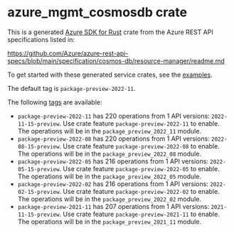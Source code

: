 # azure_mgmt_cosmosdb crate

This is a generated [Azure SDK for Rust](https://github.com/Azure/azure-sdk-for-rust) crate from the Azure REST API specifications listed in:

https://github.com/Azure/azure-rest-api-specs/blob/main/specification/cosmos-db/resource-manager/readme.md

To get started with these generated service crates, see the [examples](https://github.com/Azure/azure-sdk-for-rust/blob/main/services/README.md#examples).

The default tag is `package-preview-2022-11`.

The following [tags](https://github.com/Azure/azure-sdk-for-rust/blob/main/services/tags.md) are available:

- `package-preview-2022-11` has 220 operations from 1 API versions: `2022-11-15-preview`. Use crate feature `package-preview-2022-11` to enable. The operations will be in the `package_preview_2022_11` module.
- `package-preview-2022-08` has 220 operations from 1 API versions: `2022-08-15-preview`. Use crate feature `package-preview-2022-08` to enable. The operations will be in the `package_preview_2022_08` module.
- `package-preview-2022-05` has 216 operations from 1 API versions: `2022-05-15-preview`. Use crate feature `package-preview-2022-05` to enable. The operations will be in the `package_preview_2022_05` module.
- `package-preview-2022-02` has 216 operations from 1 API versions: `2022-02-15-preview`. Use crate feature `package-preview-2022-02` to enable. The operations will be in the `package_preview_2022_02` module.
- `package-preview-2021-11` has 207 operations from 1 API versions: `2021-11-15-preview`. Use crate feature `package-preview-2021-11` to enable. The operations will be in the `package_preview_2021_11` module.